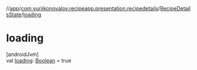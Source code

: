 //[app](../../../index.md)/[com.yuriikonovalov.recipeapp.presentation.recipedetails](../index.md)/[RecipeDetailsState](index.md)/[loading](loading.md)

# loading

[androidJvm]\
val [loading](loading.md): [Boolean](https://kotlinlang.org/api/latest/jvm/stdlib/kotlin/-boolean/index.html) = true
